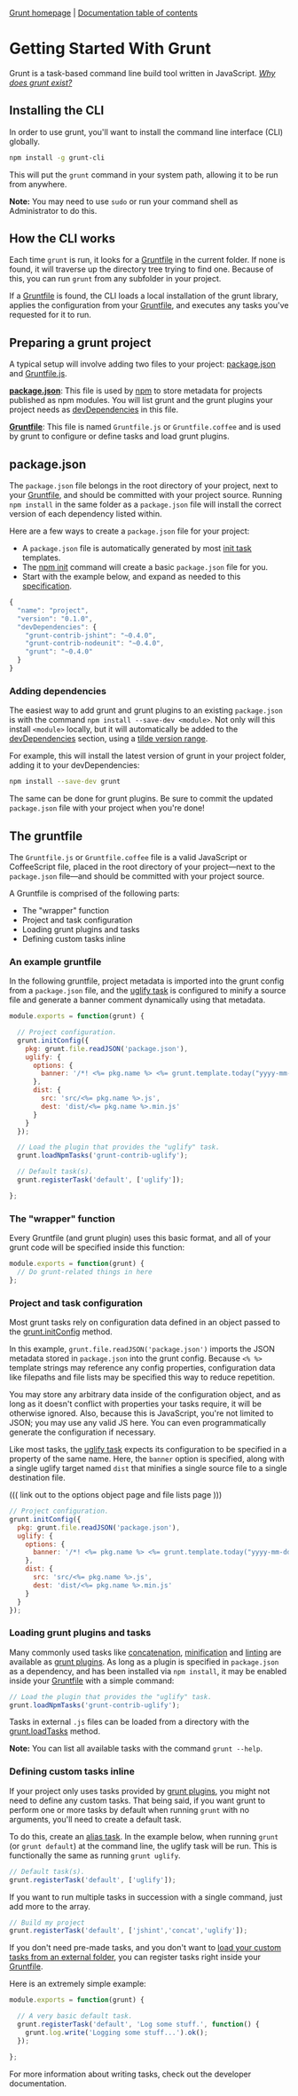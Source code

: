[Grunt homepage](http://gruntjs.com/) | [Documentation table of contents](toc.md)

# Getting Started With Grunt

Grunt is a task-based command line build tool written in JavaScript. *[Why does grunt exist?](/)*

## Installing the CLI
In order to use grunt, you'll want to install the command line interface (CLI) globally.

```bash
npm install -g grunt-cli
```

This will put the `grunt` command in your system path, allowing it to be run from anywhere.

**Note:** You may need to use `sudo` or run your command shell as Administrator to do this.

## How the CLI works

Each time `grunt` is run, it looks for a [Gruntfile] in the current folder. If none is found, it will traverse up the directory tree trying to find one. Because of this, you can run `grunt` from any subfolder in your project.

If a [Gruntfile] is found, the CLI loads a local installation of the grunt library, applies the configuration from your [Gruntfile], and executes any tasks you've requested for it to run.

## Preparing a grunt project
A typical setup will involve adding two files to your project: [package.json] and [Gruntfile.js][gruntfile].

**[package.json]**: This file is used by [npm] to store metadata for projects published as npm modules.  You will list grunt and the grunt plugins your project needs as [devDependencies] in this file.

**[Gruntfile]**: This file is named `Gruntfile.js` or `Gruntfile.coffee` and is used by grunt to configure or define tasks and load grunt plugins.

## package.json

The `package.json` file belongs in the root directory of your project, next to your [Gruntfile], and should be committed with your project source.  Running `npm install` in the same folder as a `package.json` file will install the correct version of each dependency listed within.

Here are a few ways to create a `package.json` file for your project:

* A `package.json` file is automatically generated by most [init task] templates.
* The [npm init] command will create a basic `package.json` file for you.
* Start with the example below, and expand as needed to this [specification][json].

```js
{
  "name": "project",
  "version": "0.1.0",
  "devDependencies": {
    "grunt-contrib-jshint": "~0.4.0",
    "grunt-contrib-nodeunit": "~0.4.0",
    "grunt": "~0.4.0"
  }
}
```

### Adding dependencies
The easiest way to add grunt and grunt plugins to an existing `package.json` is with the command `npm install --save-dev <module>`.  Not only will this install `<module>` locally, but it will automatically be added to the [devDependencies] section, using a [tilde version range].

For example, this will install the latest version of grunt in your project folder, adding it to your devDependencies:

```bash
npm install --save-dev grunt
```

The same can be done for grunt plugins. Be sure to commit the updated `package.json` file with your project when you're done!

## The gruntfile
The `Gruntfile.js` or `Gruntfile.coffee` file is a valid JavaScript or CoffeeScript file, placed in the root directory of your project—next to the `package.json` file—and should be committed with your project source.

A Gruntfile is comprised of the following parts:

* The "wrapper" function
* Project and task configuration
* Loading grunt plugins and tasks
* Defining custom tasks inline

### An example gruntfile
In the following gruntfile, project metadata is imported into the grunt config from a `package.json` file, and the [uglify task] is configured to minify a source file and generate a banner comment dynamically using that metadata.

```js
module.exports = function(grunt) {

  // Project configuration.
  grunt.initConfig({
    pkg: grunt.file.readJSON('package.json'),
    uglify: {
      options: {
        banner: '/*! <%= pkg.name %> <%= grunt.template.today("yyyy-mm-dd") %> */\n'
      },
      dist: {
        src: 'src/<%= pkg.name %>.js',
        dest: 'dist/<%= pkg.name %>.min.js'
      }
    }
  });

  // Load the plugin that provides the "uglify" task.
  grunt.loadNpmTasks('grunt-contrib-uglify');

  // Default task(s).
  grunt.registerTask('default', ['uglify']);

};
```

### The "wrapper" function
Every Gruntfile (and grunt plugin) uses this basic format, and all of your grunt code will be specified inside this function:

```js
module.exports = function(grunt) {
  // Do grunt-related things in here
};
```

### Project and task configuration
Most grunt tasks rely on configuration data defined in an object passed to the [grunt.initConfig] method.

In this example, `grunt.file.readJSON('package.json')` imports the JSON metadata stored in `package.json` into the grunt config. Because `<% %>` template strings may reference any config properties, configuration data like filepaths and file lists may be specified this way to reduce repetition.

You may store any arbitrary data inside of the configuration object, and as long as it doesn't conflict with properties your tasks require, it will be otherwise ignored. Also, because this is JavaScript, you're not limited to JSON; you may use any valid JS here. You can even programmatically generate the configuration if necessary.

Like most tasks, the [uglify task] expects its configuration to be specified in a property of the same name. Here, the `banner` option is specified, along with a single uglify target named `dist` that minifies a single source file to a single destination file.

((( link out to the options object page and file lists page )))

```js
// Project configuration.
grunt.initConfig({
  pkg: grunt.file.readJSON('package.json'),
  uglify: {
    options: {
      banner: '/*! <%= pkg.name %> <%= grunt.template.today("yyyy-mm-dd") %> */\n'
    },
    dist: {
      src: 'src/<%= pkg.name %>.js',
      dest: 'dist/<%= pkg.name %>.min.js'
    }
  }
});
```

### Loading grunt plugins and tasks
Many commonly used tasks like [concatenation], [minification][uglify task] and [linting] are available as [grunt plugins]. As long as a plugin is specified in `package.json` as a dependency, and has been installed via `npm install`, it may be enabled inside your [Gruntfile] with a simple command:

```js
// Load the plugin that provides the "uglify" task.
grunt.loadNpmTasks('grunt-contrib-uglify');
```

Tasks in external `.js` files can be loaded from a directory with the [grunt.loadTasks] method.

**Note:** You can list all available tasks with the command `grunt --help`.

### Defining custom tasks inline
If your project only uses tasks provided by [grunt plugins], you might not need to define any custom tasks. That being said, if you want grunt to perform one or more tasks by default when running `grunt` with no arguments, you'll need to create a default task.

To do this, create an [alias task][custom tasks].  In the example below, when running `grunt` (or `grunt default`) at the command line, the uglify task will be run. This is functionally the same as running `grunt uglify`.

```js
// Default task(s).
grunt.registerTask('default', ['uglify']);
```

If you want to run multiple tasks in succession with a single command, just add more to the array.

```js
// Build my project
grunt.registerTask('default', ['jshint','concat','uglify']);
```

If you don't need pre-made tasks, and you don't want to [load your custom tasks from an external folder][grunt.loadTasks], you can register tasks right inside your [Gruntfile].

Here is an extremely simple example:

```js
module.exports = function(grunt) {

  // A very basic default task.
  grunt.registerTask('default', 'Log some stuff.', function() {
    grunt.log.write('Logging some stuff...').ok();
  });

};
```

For more information about writing tasks, check out the developer documentation.

[gruntfile]: #the-gruntfile
[package.json]: #packagejson
[npm]: https://npmjs.org/
[devDependencies]: https://npmjs.org/doc/json.html#devDependencies
[json]: https://npmjs.org/doc/json.html
[npm init]: https://npmjs.org/doc/init.html
[init task]: task_init.md
[tilde version range]: https://npmjs.org/doc/json.html#Tilde-Version-Ranges
[uglify task]: http://github.com/gruntjs/grunt-contrib-uglify
[grunt.initConfig]: api.md
[concatenation]: https://github.com/gruntjs/grunt-contrib-concat
[linting]: https://github.com/gruntjs/grunt-contrib-jshint
[grunt plugins]: TODO
[custom tasks]: TODO
[grunt.loadTasks]: https://github.com/gruntjs/grunt/blob/devel/docs/api.md#loading-externally-defined-tasks